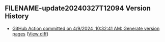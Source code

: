 ## FILENAME-update20240327T12094 Version History

* [GitHub Action committed on 4/9/2024, 10:32:41 AM: Generate version pages](https://github.com/DanGahanCGI/DanGahanCGI.github.io/commit/06bc59ec4ece9d7fa0534a360bf30526444459ae) ([View diff](https://github.com/DanGahanCGI/DanGahanCGI.github.io/compare/7dfc9c1d473b6f5a67866960c9219e87da9002a8...06bc59ec4ece9d7fa0534a360bf30526444459ae))
